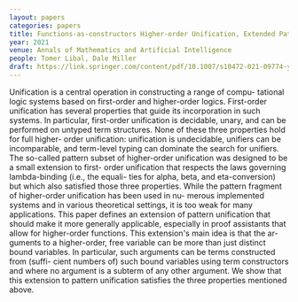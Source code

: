 ```yaml
---
layout: papers
categories: papers
title: Functions-as-constructors Higher-order Unification, Extended Pattern Unification
year: 2021
venue: Annals of Mathematics and Artificial Intelligence
people: Tomer Libal, Dale Miller
draft: https://link.springer.com/content/pdf/10.1007/s10472-021-09774-y.pdf
---
```

Unification is a central operation in constructing a range of compu-
tational logic systems based on first-order and higher-order logics. First-order
unification has several properties that guide its incorporation in such systems.
In particular, first-order unification is decidable, unary, and can be performed
on untyped term structures. None of these three properties hold for full higher-
order unification: unification is undecidable, unifiers can be incomparable, and
term-level typing can dominate the search for unifiers. The so-called pattern
subset of higher-order unification was designed to be a small extension to first-
order unification that respects the laws governing lambda-binding (i.e., the equali-
ties for alpha, beta, and eta-conversion) but which also satisfied those three properties.
While the pattern fragment of higher-order unification has been used in nu-
merous implemented systems and in various theoretical settings, it is too weak
for many applications. This paper defines an extension of pattern unification
that should make it more generally applicable, especially in proof assistants
that allow for higher-order functions. This extension's main idea is that the ar-
guments to a higher-order, free variable can be more than just distinct bound
variables. In particular, such arguments can be terms constructed from (suffi-
cient numbers of) such bound variables using term constructors and where no
argument is a subterm of any other argument. We show that this extension to
pattern unification satisfies the three properties mentioned above.
